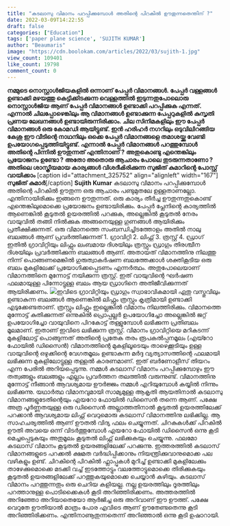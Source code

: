 ```yaml
---
title: "കടലാസു വിമാനം പറപ്പിക്കുമ്പോൾ അതിന്റെ പിറകിൽ ഊതുന്നതെന്തിന് ?"
date: 2022-03-09T14:22:55
draft: false
categories: ["Education"]
tags: ['paper plane science', 'SUJITH KUMAR']
author: "Beaumaris"
image: "https://cdn.boolokam.com/articles/2022/03/sujith-1.jpg"
view_count: 109401
like_count: 19798
comment_count: 0
---
```


**നമ്മുടെ നൊസ്റ്റാൾജിയകളിൽ ഒന്നാണ് പേപ്പർ വിമാനങ്ങൾ. പേപ്പർ വള്ളങ്ങൾ ഉണ്ടാക്കി മഴയത്തു കെട്ടിക്കിടക്കുന്ന വെള്ളത്തിൽ ഇടുന്നതുപോലൊരു നൊസ്റ്റാൾജിയ ആണ് പേപ്പർ വിമാനങ്ങൾ ഉണ്ടാക്കി പറപ്പിക്കുക എന്നത്. എന്നാൽ ചിലപ്പോഴെങ്കിലും ആ വിമാനങ്ങൾ ഉണ്ടാക്കുന്ന പേപ്പറുകളിൽ കുസൃതി പ്രണയ ലേഖനങ്ങൾ ഉണ്ടായിരുന്നിരിക്കാം. ചില സിനിമകളിലും ഈ പേപ്പർ വിമാനങ്ങൾ ഒരു കോമഡി ആയിട്ടുണ്ട്. ഇൻ ഹരിഹർ നഗറിലും ഒടുവിലിറങ്ങിയ കേശു ഈ വീടിന്റെ നാഥനിലും ഒക്കെ പേപ്പർ വിമാനങ്ങളെ തമാശയ്ക്കു വേണ്ടി ഉപയോഗപ്പെടുത്തിയിട്ടുണ്ട്. എന്നാൽ പേപ്പർ വിമാനങ്ങൾ പറത്തുമ്പോൾ അതിന്റെ പിന്നിൽ ഊതുന്നത് എന്തിനാണ് ? അതുകൊണ്ടു എന്തെങ്കിലും പ്രയോജനം ഉണ്ടോ ? അതോ അതൊരു ആചാരം പോലെ തുടരുന്നതാണോ ? അതിലെ ശാസ്ത്രീയമായ കാര്യങ്ങൾ വിശദീൿരിക്കുന്ന സുജിത് കുമാറിന്റെ പോസ്റ്റ് വായിക്കാം** [caption id="attachment_325752" align="alignleft" width="167"] **സുജിത് കുമാർ**[/caption] **Sujith Kumar** കടലാസു വിമാനം പറപ്പിക്കുമ്പോൾ അതിന്റെ പിറകിൽ ഊതുന്ന ഒരു ആചാരം പണ്ടുമുതലേ ഉള്ളതാണല്ലോ. എന്തിനായിരിക്കും ഇങ്ങനെ ഊതുന്നത്. ഒരു കാര്യം തീർച്ച ഊതുന്നതുകൊണ്ട് എന്തെങ്കിലുമൊക്കെ പ്രയോജനം ഉണ്ടായിരിക്കും. പേപ്പർ പ്ലേനിന്റെ കാര്യത്തിൽ ആണെങ്കിൽ കൂടുതൽ ഉയരത്തിൽ പറക്കുക, അല്ലെങ്കിൽ കൂടുതൽ നേരം വായുവിൽ തങ്ങി നിൽക്കുക അങ്ങനെയുള്ള ഗുണങ്ങൾ ആയിരിക്കും പ്രതീക്ഷിക്കുന്നത്. ഒരു വിമാനത്തെ സംബന്ധിച്ചിടത്തോളം അതിൽ നാലു ബലങ്ങൾ ആണ്‌ പ്രവർത്തിക്കുന്നത് 1\. ഗ്രാവിറ്റി 2\. ലിഫ്റ്റ് 3\. ത്രസ്റ്റ് 4\. ഡ്രാഗ് ഇതിൽ ഗ്രാവിറ്റിയും ലിഫ്റ്റും ലംബമായ ദിശയിലും ത്രസ്റ്റും ഡ്രാഗും തിരശ്ചീന ദിശയിലും പ്രവർത്തിക്കുന്ന ബലങ്ങൾ ആണ്‌. അതായത് വിമാനത്തിനു നിലത്തു നിന്ന് പൊങ്ങണമെങ്കിൽ ഗുരുത്വാകർഷണ ബലത്തേക്കാൾ ശക്തികൂടിയ ഒരു ബലം മുകളിലേക്ക് പ്രയോഗിക്കപ്പെടണം എന്നർത്ഥം. അതുപോലെയാണ്‌ വിമാനത്തിനെ മുന്നോട്ട് നയിക്കുന്ന ത്രസ്റ്റ്. ഇത് വായുവിന്റെ ഘർഷണ ഫലമായുള്ള പിന്നോട്ടുള്ള ബലം ആയ ഡ്രാഗിനെ അതിജീവിക്കുന്നത് ആയിരിക്കണം. ![](https://cdn.boolokam.com/articles/2022/03/fffgghh.jpg)ഇവിടെ ഗ്രാവിറ്റിയും ഡ്രാഗും സ്വാഭാവികമായി ഏതു വസ്തുവിലും ഉണ്ടാകുന്ന ബലങ്ങൾ ആണെങ്കിൽ ലിഫ്റ്റും ത്രസ്റ്റും കൃത്രിമായി ഉണ്ടാക്കി എടുക്കേണ്ടതാണ്‌. ത്രസ്റ്റും ലിഫ്റ്റും ഇല്ലെങ്കിൽ വിമാനം നിലത്തിരിക്കും. വിമാനത്തെ മുന്നോട്ട് കുതിക്കുന്നത് ഒന്നുകിൽ പ്രൊപ്പല്ലർ ഉപയോഗിച്ചോ അല്ലെങ്കിൽ ജറ്റ് ഉപയോഗിച്ചോ വായുവിനെ പിറകോട്ട് തള്ളുമ്പോൾ ലഭിക്കുന്ന പ്രതിബലം മൂലമാണ്‌. ഇതാണ്‌ ഇവിടെ ലഭിക്കുന്ന ത്രസ്റ്റ്. വിമാനം ഗ്രാവിറ്റിയെ മറികടന്ന് മുകളിലോട്ട് പൊങ്ങുന്നത് അതിന്റെ പ്രതേക തരം രൂപകൽപ്പനമൂലം (എയ്റോ ഫോയിൽ ഡിസൈൻ) വിമാനത്തിന്റെ മുകളിലൂടെയും താഴെക്കൂടിയും ഉള്ള വായുവിന്റെ ഒഴുക്കിന്റെ വേഗതമൂലം ഉണ്ടാകുന്ന മർദ്ദ വ്യത്യാസത്തിന്റെ ഫലമായി ലഭിക്കുന്ന മുകളിലോട്ടുള്ള തള്ളൽ കാരണമാണ്‌. ഇത് ബർണോളീസ് തിയറം എന്ന പേരിൽ അറിയപ്പെടുന്നു. നമ്മൾ കടലാസ് വിമാനം പറപ്പിക്കുമ്പോഴും ഈ തത്വങ്ങളും ബലങ്ങളും എല്ലാം പ്രവർത്തന തലത്തിൽ വരുന്നുണ്ട്. വിമാനത്തിനു മുന്നോട്ട് നീങ്ങാൻ ആവശ്യമായ ഊർജ്ജം നമ്മൾ എറിയുമ്പോൾ കയ്യിൽ നിന്നും ലഭിക്കുന്നു. യഥാർത്ഥ വിമാനവുമായി സാമ്യമുള്ള ആകൃതി ആയതിനാൽ കടലാസു വിമാനങ്ങളുടേതിന്റെയും എയറോ ഫോയിൽ ഡിസൈൻ തന്നെ ആണ്‌. പക്ഷേ അത്ര പൂർണ്ണതയുള്ള ഒരു ഡിസൈൻ അല്ലാത്തതിനാൽ കൂടുതൽ ഉയരത്തിലേക്ക് പറക്കാൻ ആവശ്യമായ ലിഫ്റ്റ് വെറുമൊരു കടലാസ് വിമാനത്തിനു ലഭിക്കില്ല. ആ സാഹചര്യത്തിൽ ആണ്‌ ഊതൽ വിദ്യ ഫലം ചെയ്യുന്നത്. ചിറകുകൾക്ക് പിറകിൽ ഊതി അവയെ ഒന്ന് വിടർത്തുമ്പോൾ എയറോ ഫോയിൽ ഡിസൈൻ ഒന്നു കൂടി മെച്ചപ്പെടുകയും അതുമൂലം കൂടുതൽ ലിഫ്റ്റ് ലഭിക്കുകയും ചെയ്യുന്നു. ഫലമോ കടലാസ് വിമാനം കൂടുതൽ ഉയരങ്ങളിലേക്ക് പറക്കുന്നു. ഇത്തരത്തിൽ കടലാസ് വിമാനങ്ങളുടെ പറക്കൽ ക്ഷമത വർദ്ധിപ്പിക്കാനും നിയന്ത്രിക്കുവാനുമൊക്ക പല വഴികളും ഉണ്ട്. ചിറകിന്റെ പിറകിൽ ഫ്ലാപ്പുകൾ മുറിച്ച് ഉണ്ടാക്കി മുകളിലേക്കും താഴേക്കുമൊക്കെ മടക്കി വച്ച് ഇടത്തോട്ടും വലത്തോട്ടുമൊക്കെ തിരിക്കുകയും കൂടുതൽ ഉയരങ്ങളിലേക്ക് പറത്തുകയുമൊക്കെ ചെയ്യാൻ കഴിയും. കടലാസ് വിമാനം പറത്തുന്നതും ഒരു ചെറിയ കളിയല്ല. നല്ല ഉയരത്തിലും ദൂരത്തിലും പറത്താനുള്ള പൊടിക്കൈകൾ കൂടി അറിഞ്ഞിരിക്കണം. അത്തരത്തിൽ അറിഞ്ഞോ അറിയാതെയോ ആർജിച്ച ഒരു അറിവാണ്‌ ഈ ഊത്ത്. പക്ഷേ വെറുതേ ഊതിയാൽ മാത്രം പോര എവിടെ ആണ്‌ ഊതേണ്ടതെന്നു കൂടി അറിഞ്ഞിരിക്കണം. എന്തിനാണൂതുന്നതെന്ന് അറിഞ്ഞാൽ ഒന്നു കൂടി ഉഷാറായി.
